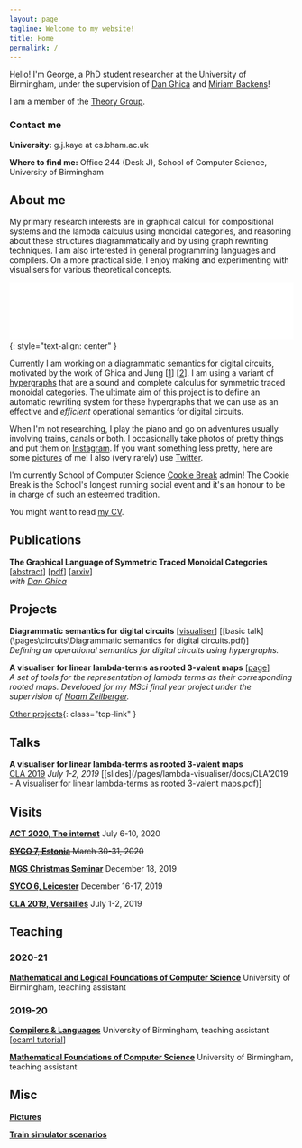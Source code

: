 ```yaml
---
layout: page
tagline: Welcome to my website!
title: Home
permalink: /
---
```


Hello! I'm George, a PhD student researcher at the University of Birmingham, under the supervision of [Dan Ghica](https://www.cs.bham.ac.uk/~drg/) and [Miriam Backens](https://www.cs.bham.ac.uk/~backensm/)!

I am a member of the [Theory Group](https://www.cs.bham.ac.uk/research/groupings/theory/).

### Contact me

**University:** g.j.kaye at cs.bham.ac.uk

**Where to find me:** Office 244 (Desk J), School of Computer Science, University of Birmingham

## About me

My primary research interests are in graphical calculi for compositional systems and the lambda calculus using monoidal categories, and reasoning about these structures diagrammatically and by using graph rewriting techniques. I am also interested in general programming languages and compilers. On a more practical side, I enjoy making and experimenting with visualisers for various theoretical concepts.

![fadd.svg](images/circuit.svg)
{: style="text-align: center" }

Currently I am working on a diagrammatic semantics for digital circuits, motivated by the work of Ghica and Jung \[[1](https://doi.org/10.1109/FMCAD.2016.7886659)\] \[[2](https://doi.org/10.4230/LIPIcs.CSL.2017.24)\]. I am using a variant of [hypergraphs](https://en.wikipedia.org/wiki/Hypergraphs) that are a sound and complete calculus for symmetric traced monoidal categories. The ultimate aim of this project is to define an automatic rewriting system for these hypergraphs that we can use as an effective and *efficient* operational semantics for digital circuits.

When I'm not researching, I play the piano and go on adventures usually involving trains, canals or both. I occasionally take photos of pretty things and put them on [Instagram](https://www.instagram.com/georgejkaye/). If you want something less pretty, here are some [pictures](/pictures) of me! I also (very rarely) use [Twitter](https://twitter.com/thegeorgejkaye).

I'm currently School of Computer Science [Cookie Break](https://www.cs.bham.ac.uk/internal/research_students/cookiebreaks/) admin! The Cookie Break is the School's longest running social event and it's an honour to be in charge of such an esteemed tradition.

You might want to read [my CV](/pages/cv.pdf). 

## Publications

**The Graphical Language of Symmetric Traced Monoidal Categories** \[[abstract](/pages/papers/hypergraphs-abstract.txt)\] \[[pdf](/pages/papers/hypergraphs-technical-report.pdf)\] \[[arxiv](https://arxiv.org/abs/2010.06319)\]  
*with [Dan Ghica](https://www.cs.bham.ac.uk/~drg/)* 


## Projects

**Diagrammatic semantics for digital circuits** \[[visualiser](\circuits\visualiser)\] \[[basic talk](\pages\circuits\Diagrammatic semantics for digital circuits.pdf)\]  
*Defining an operational semantics for digital circuits using hypergraphs.*

**A visualiser for linear lambda-terms as rooted 3-valent maps** \[[page](\lambda-visualiser)\]  
*A set of tools for the representation of lambda terms as their corresponding rooted maps. Developed for my MSci final year project under the supervision of [Noam Zeilberger](http://noamz.org/).*

[Other projects](/projects){: class="top-link" }

## Talks

**A visualiser for linear lambda-terms as rooted 3-valent maps**  
[CLA 2019](http://cla.tcs.uj.edu.pl/history/2019/) *July 1-2, 2019* \[[slides](/pages/lambda-visualiser/docs/CLA'2019 - A visualiser for linear lambda-terms as rooted 3-valent maps.pdf)\]

## Visits

[**ACT 2020, The internet**](https://act2020.mit.edu/) July 6-10, 2020

~~[**SYCO 7, Estonia**](http://events.cs.bham.ac.uk/syco/7/) March 30-31, 2020~~

[**MGS Christmas Seminar**](https://staffwww.dcs.shef.ac.uk/people/G.Struth/mgs_xmas19.html) December 18, 2019

[**SYCO 6, Leicester**](http://events.cs.bham.ac.uk/syco/6/) December 16-17, 2019

[**CLA 2019, Versailles**](http://cla.tcs.uj.edu.pl/history/2019/) July 1-2, 2019

## Teaching

### 2020-21

[**Mathematical and Logical Foundations of Computer Science**](https://www.cs.bham.ac.uk/internal/modules/2020/06-35324/) University of Birmingham, teaching assistant

### 2019-20

[**Compilers & Languages**](https://www.cs.bham.ac.uk/internal/modules/2019/06-02578/) University of Birmingham, teaching assistant \[[ocaml tutorial](/ocaml)\]

[**Mathematical Foundations of Computer Science**](https://www.cs.bham.ac.uk/internal/modules/2019/06-30181/) University of Birmingham, teaching assistant

## Misc

[**Pictures**](/pictures)

[**Train simulator scenarios**](/trains)

